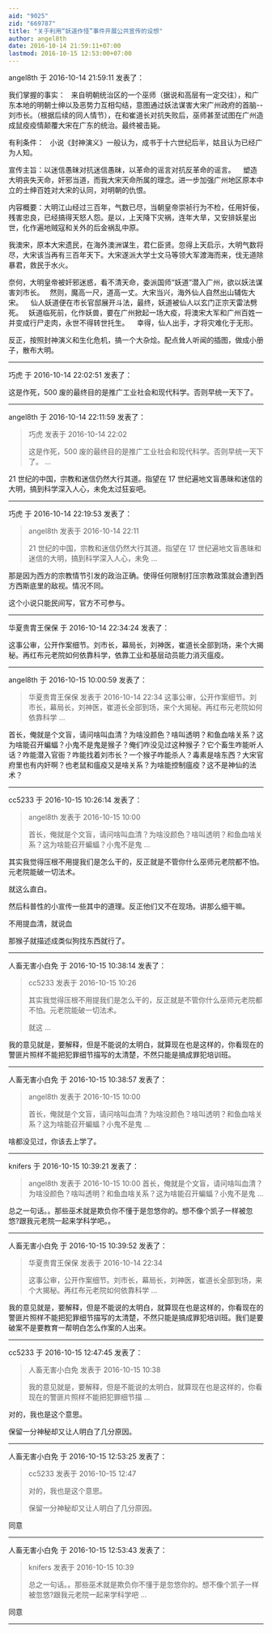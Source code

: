 ```yaml
---
aid: "9025"
zid: "669787"
title: "关于利用“妖道作怪”事件开展公共宣传的设想"
author: angel8th
date: 2016-10-14 21:59:11+07:00
lastmod: 2016-10-15 12:53:00+07:00
---
```


angel8th 于 2016-10-14 21:59:11 发表了：

我们掌握的事实：   来自明朝统治区的一个巫师（据说和高层有一定交往），和广东本地的明朝士绅以及恶势力互相勾结，意图通过妖法谋害大宋广州政府的首脑--刘市长。（根据后续的同人情节），在和崔道长对抗失败后，巫师甚至试图在广州造成鼠疫疫情颠覆大宋在广东的统治。最终被击毙。

有利条件：   小说《封神演义》一般认为，成书于十六世纪后半，姑且认为已经广为人知。

宣传主旨：以迷信愚昧对抗迷信愚昧，以革命的谣言对抗反革命的谣言。    塑造大明丧失天命，奸邪当道，而我大宋天命所属的理念。进一步加强广州地区原本中立的士绅百姓对大宋的认同，对明朝的仇恨。

内容概要：大明江山经过三百年，气数已尽，当朝皇帝崇祯行为不检，任用奸佞，残害忠良，已经搞得天怒人怨。是以，上天降下灾祸，连年大旱，又安排妖星出世，化作遍地贼寇和关外的后金祸乱中原。

我澳宋，原本大宋遗民，在海外澳洲谋生，君仁臣贤。忽得上天启示，大明气数将尽，大宋该当再有三百年天下。大宋遂派大学士文马等领大军渡海而来，伐无道除暴君，救民于水火。

奈何，大明皇帝被奸邪迷惑，看不清天命，委派国师“妖道”潜入广州，欲以妖法谋害刘市长。   然则，魔高一尺，道高一丈。大宋当兴，海外仙人自然出山辅佐大宋。    仙人妖道便在市长官邸展开斗法，最终，妖道被仙人以玄门正宗天雷法劈死。   妖道临死前，化作妖兽，要在广州掀起一场大疫，将澳宋大军和广州百姓一并变成行尸走肉，永世不得转世托生。    幸得，仙人出手，才将灾难化于无形。

反正，按照封神演义和生化危机，搞一个大杂烩。配点耸人听闻的插图，做成小册子，散布大明。

---

巧虎 于 2016-10-14 22:02:51 发表了：

这是作死，500 废的最终目的是推广工业社会和现代科学。否则早统一天下了。

---

angel8th 于 2016-10-14 22:11:59 发表了：

> 巧虎 发表于 2016-10-14 22:02
>
> 这是作死，500 废的最终目的是推广工业社会和现代科学。否则早统一天下了。 ...

21 世纪的中国，宗教和迷信仍然大行其道。指望在 17 世纪遍地文盲愚昧和迷信的大明，搞到科学深入人心，未免太过狂妄吧。

---

巧虎 于 2016-10-14 22:19:53 发表了：

> angel8th 发表于 2016-10-14 22:11
>
> 21 世纪的中国，宗教和迷信仍然大行其道。指望在 17 世纪遍地文盲愚昧和迷信的大明，搞到科学深入人心，未免 ...

那是因为西方的宗教情节引发的政治正确。使得任何限制打压宗教政策就会遭到西方西斯底里的敌视。情况不同。

这个小说只能民间写，官方不可参与。

---

华夏贵胄王保保 于 2016-10-14 22:34:24 发表了：

这事公审，公开作案细节。刘市长，幕局长，刘神医，崔道长全部到场，来个大揭秘。再红布元老院如何依靠科学，依靠工业和基层动员能力消灭瘟疫。

---

angel8th 于 2016-10-15 10:00:59 发表了：

> 华夏贵胄王保保 发表于 2016-10-14 22:34 这事公审，公开作案细节。刘市长，幕局长，刘神医，崔道长全部到场，来个大揭秘。再红布元老院如何依靠科学 ...

首长，俺就是个文盲，请问啥叫血清？为啥没颜色？啥叫透明？和鱼血啥关系？这为啥能召开蝙蝠？小鬼不是鬼是猴子？俺们咋没见过这种猴子？它个畜生咋能听人话？咋能潜入官衙？咋能找着刘市长？一个猴子咋能杀人？毒素是啥东西？大宋官府里也有内奸啊？也老鼠和瘟疫又是啥关系？为啥能控制瘟疫？这不是神仙的法术？

---

cc5233 于 2016-10-15 10:26:14 发表了：

> angel8th 发表于 2016-10-15 10:00
>
> 首长，俺就是个文盲，请问啥叫血清？为啥没颜色？啥叫透明？和鱼血啥关系？这为啥能召开蝙蝠？小鬼不是鬼 ...

其实我觉得压根不用提我们是怎么干的，反正就是不管你什么巫师元老院都不怕。元老院能破一切法术。

就这么直白。

然后科普性的小宣传一些其中的道理。反正他们又不在现场。讲那么细干嘛。

不用提血清，就说血

那猴子就描述成类似狗找东西就行了。

---

人畜无害小白免 于 2016-10-15 10:38:14 发表了：

> cc5233 发表于 2016-10-15 10:26
>
> 其实我觉得压根不用提我们是怎么干的，反正就是不管你什么巫师元老院都不怕。元老院能破一切法术。
>
> 就这 ...

我的意见就是，要解释，但是不能说的太明白，就算现在也是这样的，你看现在的警匪片照样不能把犯罪细节描写的太清楚，不然只能是搞成罪犯培训班。

---

人畜无害小白免 于 2016-10-15 10:38:57 发表了：

> angel8th 发表于 2016-10-15 10:00
>
> 首长，俺就是个文盲，请问啥叫血清？为啥没颜色？啥叫透明？和鱼血啥关系？这为啥能召开蝙蝠？小鬼不是鬼 ...

啥都没见过，你该去上学了。

---

knifers 于 2016-10-15 10:39:21 发表了：

> angel8th 发表于 2016-10-15 10:00 首长，俺就是个文盲，请问啥叫血清？为啥没颜色？啥叫透明？和鱼血啥关系？这为啥能召开蝙蝠？小鬼不是鬼 ...

总之一句话。。那些巫术就是欺负你不懂于是忽悠你的。想不像个凯子一样被忽悠?跟我元老院一起来学科学吧。。

---

人畜无害小白免 于 2016-10-15 10:39:52 发表了：

> 华夏贵胄王保保 发表于 2016-10-14 22:34
>
> 这事公审，公开作案细节。刘市长，幕局长，刘神医，崔道长全部到场，来个大揭秘。再红布元老院如何依靠科学 ...

我的意见就是，要解释，但是不能说的太明白，就算现在也是这样的，你看现在的警匪片照样不能把犯罪细节描写的太清楚，不然只能是搞成罪犯培训班。我们是要破案不是要教育一帮明白怎么作案的人出来。

---

cc5233 于 2016-10-15 12:47:45 发表了：

> 人畜无害小白免 发表于 2016-10-15 10:38
>
> 我的意见就是，要解释，但是不能说的太明白，就算现在也是这样的，你看现在的警匪片照样不能把犯罪细节描 ...

对的，我也是这个意思。

保留一分神秘却又让人明白了几分原因。

---

人畜无害小白免 于 2016-10-15 12:53:25 发表了：

> cc5233 发表于 2016-10-15 12:47
>
> 对的，我也是这个意思。
>
> 保留一分神秘却又让人明白了几分原因。

同意

---

人畜无害小白免 于 2016-10-15 12:53:43 发表了：

> knifers 发表于 2016-10-15 10:39
>
> 总之一句话。。那些巫术就是欺负你不懂于是忽悠你的。想不像个凯子一样被忽悠?跟我元老院一起来学科学吧 ...

同意

---

